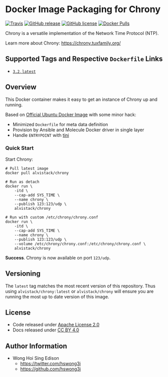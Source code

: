 # Docker Image Packaging for Chrony

[![Travis](https://img.shields.io/travis/alvistack/docker-chrony.svg)](https://travis-ci.org/alvistack/docker-chrony)
[![GitHub release](https://img.shields.io/github/release/alvistack/docker-chrony.svg)](https://github.com/alvistack/docker-chrony/releases)
[![GitHub license](https://img.shields.io/github/license/alvistack/docker-chrony.svg)](https://github.com/alvistack/docker-chrony/blob/master/LICENSE)
[![Docker Pulls](https://img.shields.io/docker/pulls/alvistack/chrony.svg)](https://hub.docker.com/r/alvistack/chrony/)

Chrony is a versatile implementation of the Network Time Protocol (NTP).

Learn more about Chrony: <https://chrony.tuxfamily.org/>

## Supported Tags and Respective `Dockerfile` Links

  - [`3.2`, `latest`](https://github.com/alvistack/docker-chrony/blob/master/molecule/3.2/Dockerfile.j2)

## Overview

This Docker container makes it easy to get an instance of Chrony up and running.

Based on [Official Ubuntu Docker Image](https://hub.docker.com/_/ubuntu/) with some minor hack:

  - Minimized `Dockerfile` for meta data definition
  - Provision by Ansible and Molecule Docker driver in single layer
  - Handle `ENTRYPOINT` with [tini](https://github.com/krallin/tini)

### Quick Start

Start Chrony:

    # Pull latest image
    docker pull alvistack/chrony
    
    # Run as detach
    docker run \
        -itd \
        --cap-add SYS_TIME \
        --name chrony \
        --publish 123:123/udp \
        alvistack/chrony
    
    # Run with custom /etc/chrony/chrony.conf
    docker run \
        -itd \
        --cap-add SYS_TIME \
        --name chrony \
        --publish 123:123/udp \
        --volume /etc/chrony/chrony.conf:/etc/chrony/chrony.conf \
        alvistack/chrony

**Success**. Chrony is now available on port `123/udp`.

## Versioning

The `latest` tag matches the most recent version of this repository. Thus using `alvistack/chrony:latest` or `alvistack/chrony` will ensure you are running the most up to date version of this image.

## License

  - Code released under [Apache License 2.0](LICENSE)
  - Docs released under [CC BY 4.0](http://creativecommons.org/licenses/by/4.0/)

## Author Information

  - Wong Hoi Sing Edison
      - <https://twitter.com/hswong3i>
      - <https://github.com/hswong3i>
